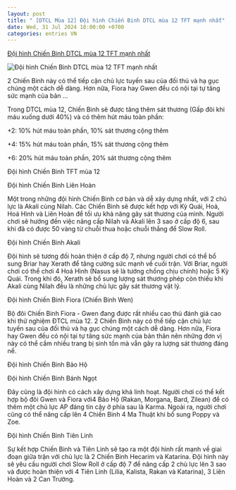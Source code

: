 ```yaml
---
layout: post
title: " [DTCL Mùa 12] Đội hình Chiến Binh DTCL mùa 12 TFT mạnh nhất"
date: Wed, 31 Jul 2024 18:00:00 +0700
categories: entries VN
---
```

[Đội hình Chiến Binh DTCL mùa 12 TFT mạnh nhất](https://webthethao.vn/lien-minh-huyen-thoai/doi-hinh-chien-binh-dtcl-mua-12-tft-manh-nhat-Q5lTINrIg.htm)

![Đội hình Chiến Binh DTCL mùa 12 TFT mạnh nhất](https://cdnmedia.webthethao.vn/thumb/720-405/uploads/2024-07-31/tien-linh-mua-12(1).jpg)

2 Chiến Binh này có thể tiếp cận chủ lực tuyến sau của đối thủ và hạ gục chúng một cách dễ dàng. Hơn nữa, Fiora hay Gwen đều có nội tại tự tăng sức mạnh của bản ...

Trong DTCL mùa 12, Chiến Binh sẽ được tăng thêm sát thương (Gấp đôi khi máu xuống dưới 40%) và có thêm hút máu toàn phần:

+2: 10% hút máu toàn phần, 10% sát thương cộng thêm

+4: 15% hút máu toàn phần, 15% sát thương cộng thêm

+6: 20% hút máu toàn phần, 20% sát thương cộng thêm

Đội hình Chiến Binh TFT mùa 12

Đội hình Chiến Binh Liên Hoàn

Một trong những đội hình Chiến Binh cơ bản và dễ xây dựng nhất, với 2 chủ lực là Akali cùng Nilah. Các Chiến Binh sẽ được kết hợp với Kỳ Quái, Hoả, Hoá Hình và Liên Hoàn để tối ưu khả năng gây sát thương của mình. Người chơi sẽ hướng đến việc nâng cấp Nilah và Akali lên 3 sao ở cấp độ 6, sau khi đã có được 50 vàng từ chuỗi thua hoặc chuỗi thắng để Slow Roll.

Đội hình Chiến Binh Akali

Đội hình sẽ tương đối hoàn thiện ở cấp độ 7, nhưng người chơi có thể bổ sung Briar hay Xerath để tăng cường sức mạnh về cuối trận. Với Briar, người chơi có thể chơi 4 Hoá Hình (Nasus sẽ là tướng chống chịu chính) hoặc 5 Kỳ Quái. Trong khi đó, Xerath sẽ bổ sung lượng sát thương phép còn thiếu khi Akali cùng Nilah đều là những chủ lực gây sát thương vật lý.

Đội hình Chiến Binh Fiora (Chiến Binh Wen)

Bộ đôi Chiến Binh Fiora - Gwen đang được rất nhiều cao thủ đánh giá cao khi thử nghiệm ĐTCL mùa 12. 2 Chiến Binh này có thể tiếp cận chủ lực tuyến sau của đối thủ và hạ gục chúng một cách dễ dàng. Hơn nữa, Fiora hay Gwen đều có nội tại tự tăng sức mạnh của bản thân nên những đơn vị này có thể cầm nhiều trang bị sinh tồn mà vẫn gây ra lượng sát thương đáng nể.

Đội hình Chiến Binh Bảo Hộ

Đội hình Chiến Binh Bánh Ngọt

Đây cũng là đội hình có cách xây dựng khá linh hoạt. Người chơi có thể kết hợp bộ đôi Gwen và Fiora với4 Bảo Hộ (Rakan, Morgana, Bard, Zilean) để có thêm một chủ lực AP đáng tin cậy ở phía sau là Karma. Ngoài ra, người chơi cũng có thể nâng cấp lên 4 Chiến Binh 4 Ma Thuật khi bổ sung Poppy và Zoe.

Đội hình Chiến Binh Tiên Linh

Sự kết hợp Chiến Binh và Tiên Linh sẽ tạo ra một đội hình rất mạnh về giai đoạn giữa trận với chủ lực là 2 Chiến Binh Hecarim và Katarina. Đội hình này sẽ yêu cầu người chơi Slow Roll ở cấp độ 7 để nâng cấp 2 chủ lực lên 3 sao và được hoàn thiện với 4 Tiên Linh (Lilia, Kalista, Rakan và Katarina), 3 Liên Hoàn và 2 Can Trường.

